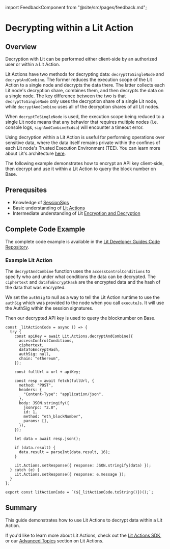 import FeedbackComponent from "@site/src/pages/feedback.md";

# Decrypting within a Lit Action

## Overview

Decryption with Lit can be performed either client-side by an authorized user or within a Lit Action.

Lit Actions have two methods for decrypting data: `decryptToSingleNode` and `decryptAndCombine`. The former reduces the execution scope of the Lit Action to a single node and decrypts the data there. The latter collects each Lit node's decryption share, combines them, and then decrypts the data on a single node. The key difference between the two is that `decryptToSingleNode` only uses the decryption share of a single Lit node, while `decryptAndCombine` uses all of the decryption shares of all Lit nodes.

When `decryptToSingleNode` is used, the execution scope being reduced to a single Lit node means that any behavior that requires multiple nodes (i.e. console logs, `signAndCombineEcdsa`) will encounter a timeout error.

Using decryption within a Lit Action is useful for performing operations over sensitive data, where the data itself remains private within the confines of each Lit node's Trusted Execution Environment (TEE). You can learn more about Lit's architecture [here](../../resources/how-it-works#sealed-and-confidential-hardware.md).

The following example demonstrates how to encrypt an API key client-side, then decrypt and use it within a Lit Action to query the block number on Base.

## Prerequsites
- Knowledge of [SessionSigs](../authentication/session-sigs/intro)
- Basic understanding of [Lit Actions](../serverless-signing/quick-start)
- Intermediate understanding of Lit [Encryption and Decryption](../access-control/quick-start)

## Complete Code Example
The complete code example is available in the [Lit Developer Guides Code Repository](https://github.com/LIT-Protocol/developer-guides-code/tree/master/decrypt-api-key-in-action/nodejs).

### Example Lit Action

The `decryptAndCombine` function uses the `accessControlConditions` to specify who and under what conditions the data can be decrypted. The `ciphertext` and `dataToEncryptHash` are the encrypted data and the hash of the data that was encrypted.

We set the `authSig` to null as a way to tell the Lit Action runtime to use the `authSig` which was provided to the node when you call `executeJs`. It will use the AuthSig within the session signatures. 

Then our decrypted API key is used to query the blocknumber on Base.

```tsx
const _litActionCode = async () => {
  try {
    const apiKey = await Lit.Actions.decryptAndCombine({
      accessControlConditions,
      ciphertext,
      dataToEncryptHash,
      authSig: null,
      chain: "ethereum",
    });

    const fullUrl = url + apiKey;

    const resp = await fetch(fullUrl, {
      method: "POST",
      headers: {
        "Content-Type": "application/json",
      },
      body: JSON.stringify({
        jsonrpc: "2.0",
        id: 1,
        method: "eth_blockNumber",
        params: [],
      }),
    });

    let data = await resp.json();

    if (data.result) {
      data.result = parseInt(data.result, 16);
    }

    Lit.Actions.setResponse({ response: JSON.stringify(data) });
  } catch (e) {
    Lit.Actions.setResponse({ response: e.message });
  }
};

export const litActionCode = `(${_litActionCode.toString()})();`;
```

## Summary

This guide demonstrates how to use Lit Actions to decrypt data within a Lit Action.

If you'd like to learn more about Lit Actions, check out the [Lit Actions SDK](https://actions-docs.litprotocol.com/), or our [Advanced Topics](https://developer.litprotocol.com/category/advanced-topics-1) section on Lit Actions.